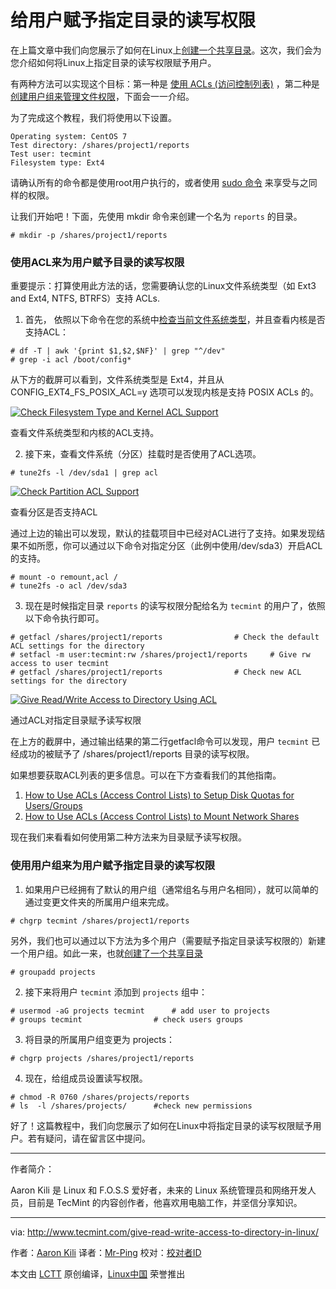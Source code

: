给用户赋予指定目录的读写权限
============================================================


在上篇文章中我们向您展示了如何在Linux上[创建一个共享目录][3]。这次，我们会为您介绍如何将Linux上指定目录的读写权限赋予用户。


有两种方法可以实现这个目标：第一种是 [使用 ACLs (访问控制列表)][4] ，第二种是[创建用户组来管理文件权限][5]，下面会一一介绍。


为了完成这个教程，我们将使用以下设置。

```
Operating system: CentOS 7
Test directory: /shares/project1/reports 
Test user: tecmint
Filesystem type: Ext4
```

请确认所有的命令都是使用root用户执行的，或者使用 [sudo 命令][6] 来享受与之同样的权限。

让我们开始吧！下面，先使用 mkdir 命令来创建一个名为 `reports` 的目录。

```
# mkdir -p /shares/project1/reports   				
```

### 使用ACL来为用户赋予目录的读写权限

重要提示：打算使用此方法的话，您需要确认您的Linux文件系统类型（如 Ext3 and Ext4, NTFS, BTRFS）支持 ACLs.

1. 首先， 依照以下命令在您的系统中[检查当前文件系统类型][7]，并且查看内核是否支持ACL：

```
# df -T | awk '{print $1,$2,$NF}' | grep "^/dev"
# grep -i acl /boot/config*
```

从下方的截屏可以看到，文件系统类型是 Ext4，并且从 CONFIG_EXT4_FS_POSIX_ACL=y 选项可以发现内核是支持 POSIX ACLs 的。

[
 ![Check Filesystem Type and Kernel ACL Support](http://www.tecmint.com/wp-content/uploads/2017/03/Check-Filesystem-Type-and-Kernel-ACL-Support.png) 
][8]

查看文件系统类型和内核的ACL支持。

2. 接下来，查看文件系统（分区）挂载时是否使用了ACL选项。

```
# tune2fs -l /dev/sda1 | grep acl
```
[
 ![Check Partition ACL Support](http://www.tecmint.com/wp-content/uploads/2017/03/Check-Partition-ACL-Support.png) 
][9]

查看分区是否支持ACL

通过上边的输出可以发现，默认的挂载项目中已经对ACL进行了支持。如果发现结果不如所愿，你可以通过以下命令对指定分区（此例中使用/dev/sda3）开启ACL的支持。

```
# mount -o remount,acl /
# tune2fs -o acl /dev/sda3
```

3. 现在是时候指定目录 `reports` 的读写权限分配给名为 `tecmint` 的用户了，依照以下命令执行即可。

```
# getfacl /shares/project1/reports       		  # Check the default ACL settings for the directory 
# setfacl -m user:tecmint:rw /shares/project1/reports     # Give rw access to user tecmint 
# getfacl /shares/project1/reports    			  # Check new ACL settings for the directory
```
[
 ![Give Read/Write Access to Directory Using ACL](http://www.tecmint.com/wp-content/uploads/2017/03/Give-Read-Write-Access-to-Directory-Using-ACL.png) 
][10]

通过ACL对指定目录赋予读写权限

在上方的截屏中，通过输出结果的第二行getfacl命令可以发现，用户 `tecmint` 已经成功的被赋予了 /shares/project1/reports 目录的读写权限。

如果想要获取ACL列表的更多信息。可以在下方查看我们的其他指南。

1.  [How to Use ACLs (Access Control Lists) to Setup Disk Quotas for Users/Groups][1]
2.  [How to Use ACLs (Access Control Lists) to Mount Network Shares][2]

现在我们来看看如何使用第二种方法来为目录赋予读写权限。

### 使用用户组来为用户赋予指定目录的读写权限

1. 如果用户已经拥有了默认的用户组（通常组名与用户名相同），就可以简单的通过变更文件夹的所属用户组来完成。

```
# chgrp tecmint /shares/project1/reports
```

另外，我们也可以通过以下方法为多个用户（需要赋予指定目录读写权限的）新建一个用户组。如此一来，也就[创建了一个共享目录][11]

```
# groupadd projects
```

2. 接下来将用户 `tecmint` 添加到 `projects` 组中：

```
# usermod -aG projects tecmint	    # add user to projects
# groups tecmint	            # check users groups
```

3. 将目录的所属用户组变更为 projects：

```
# chgrp	projects /shares/project1/reports
```

4. 现在，给组成员设置读写权限。

```
# chmod -R 0760 /shares/projects/reports
# ls  -l /shares/projects/	    #check new permissions
```


好了！这篇教程中，我们向您展示了如何在Linux中将指定目录的读写权限赋予用户。若有疑问，请在留言区中提问。

--------------------------------------------------------------------------------


作者简介：

Aaron Kili 是 Linux 和 F.O.S.S 爱好者，未来的 Linux 系统管理员和网络开发人员，目前是 TecMint 的内容创作者，他喜欢用电脑工作，并坚信分享知识。

--------------------------------------------------------------------------------

via: http://www.tecmint.com/give-read-write-access-to-directory-in-linux/

作者：[Aaron Kili][a]
译者：[Mr-Ping](http://www.mr-ping.com)
校对：[校对者ID](https://github.com/校对者ID)

本文由 [LCTT](https://github.com/LCTT/TranslateProject) 原创编译，[Linux中国](https://linux.cn/) 荣誉推出

[a]:http://www.tecmint.com/author/aaronkili/
[1]:http://www.tecmint.com/set-access-control-lists-acls-and-disk-quotas-for-users-groups/
[2]:http://www.tecmint.com/rhcsa-exam-configure-acls-and-mount-nfs-samba-shares/
[3]:http://www.tecmint.com/create-a-shared-directory-in-linux/
[4]:http://www.tecmint.com/secure-files-using-acls-in-linux/
[5]:http://www.tecmint.com/manage-users-and-groups-in-linux/
[6]:http://www.tecmint.com/sudoers-configurations-for-setting-sudo-in-linux/
[7]:http://www.tecmint.com/find-linux-filesystem-type/
[8]:http://www.tecmint.com/wp-content/uploads/2017/03/Check-Filesystem-Type-and-Kernel-ACL-Support.png
[9]:http://www.tecmint.com/wp-content/uploads/2017/03/Check-Partition-ACL-Support.png
[10]:http://www.tecmint.com/wp-content/uploads/2017/03/Give-Read-Write-Access-to-Directory-Using-ACL.png
[11]:http://www.tecmint.com/create-a-shared-directory-in-linux/
[12]:http://www.tecmint.com/author/aaronkili/
[13]:http://www.tecmint.com/10-useful-free-linux-ebooks-for-newbies-and-administrators/
[14]:http://www.tecmint.com/free-linux-shell-scripting-books/
